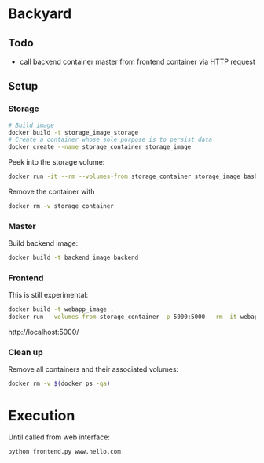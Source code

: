 # Backyard

## Todo
- call backend container master from frontend container via HTTP request

## Setup

### Storage
```bash
# Build image
docker build -t storage_image storage
# Create a container whose sole purpose is to persist data
docker create --name storage_container storage_image
```

Peek into the storage volume:
```bash
docker run -it --rm --volumes-from storage_container storage_image bash
```

Remove the container with
```bash
docker rm -v storage_container
```

### Master
Build backend image:
```bash
docker build -t backend_image backend
```

### Frontend
This is still experimental:
```bash
docker build -t webapp_image .
docker run --volumes-from storage_container -p 5000:5000 --rm -it webapp_image
```
http://localhost:5000/


### Clean up
Remove all containers and their associated volumes:
```bash
docker rm -v $(docker ps -qa)
```


# Execution
Until called from web interface:
```bash
python frontend.py www.hello.com
```
